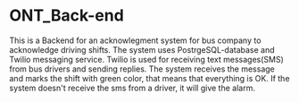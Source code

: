 # ONT_Back-end

This is a Backend for an acknowlegment system for bus company to acknowledge driving shifts. 
The system uses PostrgeSQL-database and Twilio messaging service.
Twilio is used for receiving text messages(SMS) from bus drivers and sending replies. The system receives the message and marks the shift with green color, that means that everything is OK. If the system doesn't receive the sms from a driver, it will give the alarm. 

